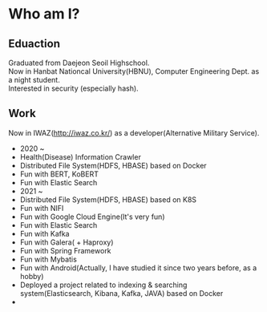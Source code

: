 # Who am I?  
  
## Eduaction  
Graduated from Daejeon Seoil Highschool.  
Now in Hanbat Nationcal University(HBNU), Computer Engineering Dept. as a night student.  
Interested in security (especially hash).  
  
## Work  
Now in IWAZ(http://iwaz.co.kr/) as a developer(Alternative Military Service).  
 - 2020 ~  
 - Health(Disease) Information Crawler
 - Distributed File System(HDFS, HBASE) based on Docker
 - Fun with BERT, KoBERT
 - Fun with Elastic Search
 - 2021 ~  
 - Distributed File System(HDFS, HBASE) based on K8S
 - Fun with NIFI
 - Fun with Google Cloud Engine(It's very fun)
 - Fun with Elastic Search
 - Fun with Kafka
 - Fun with Galera( + Haproxy)
 - Fun with Spring Framework
 - Fun with Mybatis
 - Fun with Android(Actually, I have studied it since two years before, as a hobby)
 - Deployed a project related to indexing & searching system(Elasticsearch, Kibana, Kafka, JAVA) based on Docker
 - 

